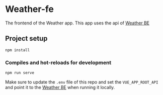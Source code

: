 # Weather-fe

The frontend of the Weather app. This app uses the api
of <a href="https://github.com/necrojan/weather-be">Weather BE</a>

## Project setup
```
npm install
```

### Compiles and hot-reloads for development
```
npm run serve
```

Make sure to update the `.env` file of this repo
and set the `VUE_APP_ROOT_API` and point it to the <a href="http://weather-be.test">Weather BE</a> when running it locally. 
